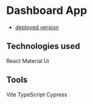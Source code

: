 # Dashboard App

- [deployed version](https://dashboard-app-zeta-red.vercel.app/)

## Technologies used

React
Material Ui

## Tools

Vite
TypeScript
Cypress
